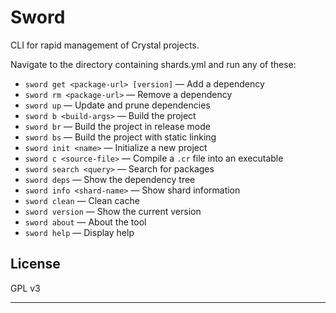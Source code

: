 # Sword

CLI for rapid management of Crystal projects.

Navigate to the directory containing shards.yml and run any of these:

- `sword get <package-url> [version]` — Add a dependency
- `sword rm <package-url>` — Remove a dependency
- `sword up` — Update and prune dependencies
- `sword b <build-args>` — Build the project
- `sword br` — Build the project in release mode
- `sword bs` — Build the project with static linking
- `sword init <name>` — Initialize a new project
- `sword c <source-file>` — Compile a `.cr` file into an executable
- `sword search <query>` — Search for packages
- `sword deps` — Show the dependency tree
- `sword info <shard-name>` — Show shard information
- `sword clean` — Clean cache
- `sword version` — Show the current version
- `sword about` — About the tool
- `sword help` — Display help

## License
GPL v3
___
